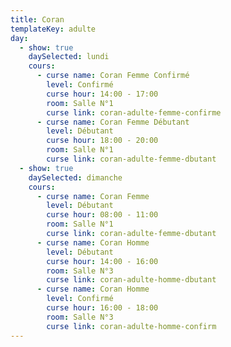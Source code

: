 ```yaml
---
title: Coran
templateKey: adulte
day:
  - show: true
    daySelected: lundi
    cours:
      - curse name: Coran Femme Confirmé
        level: Confirmé
        curse hour: 14:00 - 17:00
        room: Salle N°1
        curse link: coran-adulte-femme-confirme
      - curse name: Coran Femme Débutant
        level: Débutant
        curse hour: 18:00 - 20:00
        room: Salle N°1
        curse link: coran-adulte-femme-dbutant
  - show: true
    daySelected: dimanche
    cours:
      - curse name: Coran Femme
        level: Débutant
        curse hour: 08:00 - 11:00
        room: Salle N°1
        curse link: coran-adulte-femme-dbutant
      - curse name: Coran Homme
        level: Débutant
        curse hour: 14:00 - 16:00
        room: Salle N°3
        curse link: coran-adulte-homme-dbutant
      - curse name: Coran Homme
        level: Confirmé
        curse hour: 16:00 - 18:00
        room: Salle N°3
        curse link: coran-adulte-homme-confirm
---
```

